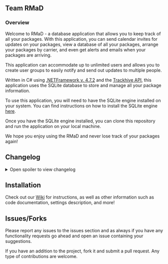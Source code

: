 ## Team RMaD
### Overview

Welcome to RMaD - a database application that allows you to keep track of all your packages. With this application, you can send calendar invites for updates on your packages, view a database of all your packages, arrange your packages by carrier, and even get alerts and emails when your packages are arriving.

This application can accommodate up to unlimited users and allows you to create user groups to easily notify and send out updates to multiple people.

Written in C# using [.NETFramework v. 4.7.2](https://dotnet.microsoft.com/en-us/download/visual-studio-sdks?cid=getdotnetsdk) and the [Trackhive API](https://www.trackhive.co/), this application uses the SQLite database to store and manage all your package information.

To use this application, you will need to have the SQLite engine installed on your system. You can find instructions on how to install the SQLite engine [here](https://github.com/CSC-470-Project/RMaD/wiki/Documentation#database).

Once you have the SQLite engine installed, you can clone this repository and run the application on your local machine.

We hope you enjoy using the RMaD and never lose track of your packages again!


## Changelog

<details> 
  <summary>Open spoiler to view changelog </summary>
  
### 1.0.0
- Initial release.
</details>


## Installation
Check out our [Wiki](https://github.com/scriptkittie/RMaD/wiki/Installation) for instructions, as well as other information such as code documentation, settings description, and more!

## Issues/Forks
Please report any issues to the issues section and as always if you have any functionality requests go ahead and open an issue containing your suggestions.

If you have an addition to the project, fork it and submit a pull request. Any type of contributions are welcome.
